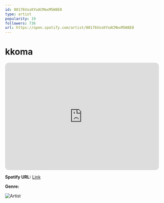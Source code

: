 ```yaml
---
id: 00176VosKYoACMmxM5W8E0
type: artist
popularity: 19
followers: 736
url: https://open.spotify.com/artist/00176VosKYoACMmxM5W8E0
---
```

# kkoma

<iframe style="border-radius:12px" src="https://open.spotify.com/embed/artist/00176VosKYoACMmxM5W8E0" width="100%" height="352" frameBorder="0" allowfullscreen="" allow="autoplay; clipboard-write; encrypted-media; fullscreen; picture-in-picture" loading="lazy"></iframe>

**Spotify URL:** [Link](https://open.spotify.com/artist/00176VosKYoACMmxM5W8E0)

**Genre:** 

![Artist](https://i.scdn.co/image/ab6761610000e5eb49348f506b4358996b21111b)
